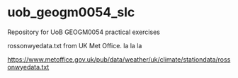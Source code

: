 # uob_geogm0054_slc

Repository for UoB GEOGM0054 practical exercises

rossonwyedata.txt from UK Met Office. la la la

https://www.metoffice.gov.uk/pub/data/weather/uk/climate/stationdata/rossonwyedata.txt
